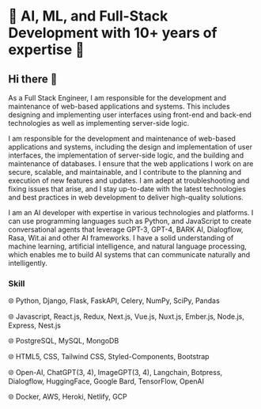 
# 🚀 AI, ML, and Full-Stack Development with 10+ years of expertise 🚀


## Hi there 👋
As a Full Stack Engineer, I am responsible for the development and maintenance of web-based applications and systems. This includes designing and implementing user interfaces using front-end and back-end technologies as well as implementing server-side logic.

I am responsible for the development and maintenance of web-based applications and systems, including the design and implementation of user interfaces, the implementation of server-side logic, and the building and maintenance of databases. I ensure that the web applications I work on are secure, scalable, and maintainable, and I contribute to the planning and execution of new features and updates. I am adept at troubleshooting and fixing issues that arise, and I stay up-to-date with the latest technologies and best practices in web development to deliver high-quality solutions.

I am an AI developer with expertise in various technologies and platforms. I can use programming languages such as Python, and JavaScript to create conversational agents that leverage GPT-3, GPT-4, BARK AI, Dialogflow, Rasa, Wit.ai and other AI frameworks. I have a solid understanding of machine learning, artificial intelligence, and natural language processing, which enables me to build AI systems that can communicate naturally and intelligently.


### Skill
 
🌐 Python, Django, Flask, FaskAPI, Celery, NumPy, SciPy, Pandas

🌐 Javascript, React.js, Redux, Next.js, Vue.js, Nuxt.js, Ember.js, Node.js, Express, Nest.js

🌐 PostgreSQL, MySQL, MongoDB

🌐 HTML5, CSS, Tailwind CSS, Styled-Components, Bootstrap

🌐 Open-AI, ChatGPT(3, 4), ImageGPT(3, 4), Langchain, Botpress, Dialogflow, HuggingFace,  Google Bard, TensorFlow, OpenAI

🌐 Docker, AWS, Heroki, Netlify, GCP

